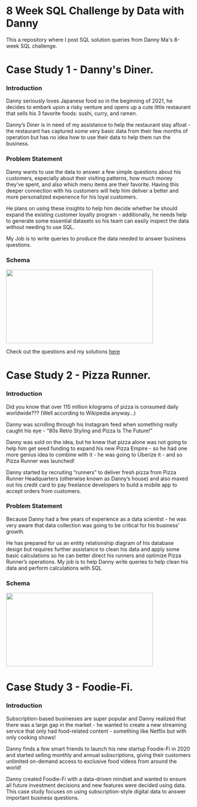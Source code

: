 # 8 Week SQL Challenge by Data with Danny
This a repository where I post SQL solution queries from Danny Ma's 8-week SQL challenge.

# Case Study 1 - Danny's Diner.
### Introduction
Danny seriously loves Japanese food so in the beginning of 2021, he decides to embark upon a risky venture and opens up a cute little restaurant that sells his 3 favorite foods: sushi, curry, and ramen.

Danny’s Diner is in need of my assistance to help the restaurant stay afloat - the restaurant has captured some very basic data from their few months of operation but has no idea how to use their data to help them run the business.

### Problem Statement
Danny wants to use the data to answer a few simple questions about his customers, especially about their visiting patterns, how much money they’ve spent, and also which menu items are their favorite. Having this deeper connection with his customers will help him deliver a better and more personalized experience for his loyal customers.

He plans on using these insights to help him decide whether he should expand the existing customer loyalty program - additionally, he needs help to generate some essential datasets so his team can easily inspect the data without needing to use SQL.

My Job is to write queries to produce the data needed to answer business questions.

### Schema
<img src="https://github.com/chisim30/SQL-SQL-SQL-/blob/main/schemas/Danny's_Diner.png" width="400" height="200">


Check out the questions and my solutions [here](https://github.com/chisim30/SQL-SQL-SQL-/blob/main/weekOne.md)


# Case Study 2 - Pizza Runner.
### Introduction
Did you know that over 115 million kilograms of pizza is consumed daily worldwide??? (Well according to Wikipedia anyway…)

Danny was scrolling through his Instagram feed when something really caught his eye - “80s Retro Styling and Pizza Is The Future!”

Danny was sold on the idea, but he knew that pizza alone was not going to help him get seed funding to expand his new Pizza Empire - so he had one more genius idea to combine with it - he was going to Uberize it - and so Pizza Runner was launched!

Danny started by recruiting “runners” to deliver fresh pizza from Pizza Runner Headquarters (otherwise known as Danny’s house) and also maxed out his credit card to pay freelance developers to build a mobile app to accept orders from customers.

### Problem Statement
Because Danny had a few years of experience as a data scientist - he was very aware that data collection was going to be critical for his business’ growth.

He has prepared for us an entity relationship diagram of his database design but requires further assistance to clean his data and apply some basic calculations so he can better direct his runners and optimize Pizza Runner’s operations.
My job is to help Danny write queries to help clean his data and perform calculations with SQL

### Schema
<img src="https://github.com/chisim30/SQL-SQL-SQL-/blob/main/schemas/pizza_runner.png" width="400" height="200">


# Case Study 3 - Foodie-Fi.
### Introduction
Subscription-based businesses are super popular and Danny realized that there was a large gap in the market - he wanted to create a new streaming service that only had food-related content - something like Netflix but with only cooking shows!

Danny finds a few smart friends to launch his new startup Foodie-Fi in 2020 and started selling monthly and annual subscriptions, giving their customers unlimited on-demand access to exclusive food videos from around the world!

Danny created Foodie-Fi with a data-driven mindset and wanted to ensure all future investment decisions and new features were decided using data. This case study focuses on using subscription-style digital data to answer important business questions.
